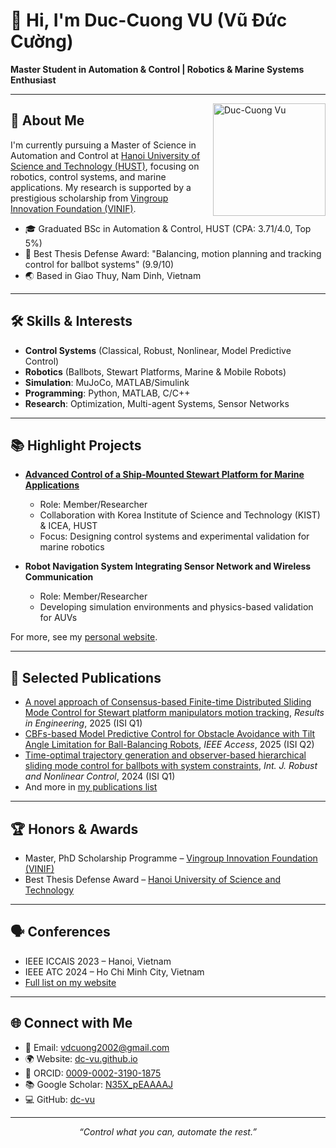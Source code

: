 # 👋 Hi, I'm Duc-Cuong VU (Vũ Đức Cường)

**Master Student in Automation & Control | Robotics & Marine Systems Enthusiast**

---

<img align="right" src="https://github.com/dc-vu/dc-vu.github.io/raw/main/images/avatar.jpg" width="180" alt="Duc-Cuong Vu">

## 🚀 About Me

I'm currently pursuing a Master of Science in Automation and Control at [Hanoi University of Science and Technology (HUST)](https://hust.edu.vn/en/), focusing on robotics, control systems, and marine applications. My research is supported by a prestigious scholarship from [Vingroup Innovation Foundation (VINIF)](https://vinif.org/en/).

- 🎓 Graduated BSc in Automation & Control, HUST (CPA: 3.71/4.0, Top 5%)
- 🏅 Best Thesis Defense Award: "Balancing, motion planning and tracking control for ballbot systems" (9.9/10)
- 🌏 Based in Giao Thuy, Nam Dinh, Vietnam

---

## 🛠️ Skills & Interests

- **Control Systems** (Classical, Robust, Nonlinear, Model Predictive Control)
- **Robotics** (Ballbots, Stewart Platforms, Marine & Mobile Robots)
- **Simulation**: MuJoCo, MATLAB/Simulink
- **Programming**: Python, MATLAB, C/C++
- **Research**: Optimization, Multi-agent Systems, Sensor Networks

---

## 📚 Highlight Projects

- **[Advanced Control of a Ship-Mounted Stewart Platform for Marine Applications](https://github.com/dc-vu/dc-vu.github.io)**
  - Role: Member/Researcher
  - Collaboration with Korea Institute of Science and Technology (KIST) & ICEA, HUST
  - Focus: Designing control systems and experimental validation for marine robotics

- **Robot Navigation System Integrating Sensor Network and Wireless Communication**
  - Role: Member/Researcher
  - Developing simulation environments and physics-based validation for AUVs

For more, see my [personal website](https://dc-vu.github.io).

---

## 📝 Selected Publications

- [A novel approach of Consensus-based Finite-time Distributed Sliding Mode Control for Stewart platform manipulators motion tracking](https://doi.org/10.1016/j.rineng.2024.103872), *Results in Engineering*, 2025 (ISI Q1)
- [CBFs-based Model Predictive Control for Obstacle Avoidance with Tilt Angle Limitation for Ball-Balancing Robots](https://ieeexplore.ieee.org/abstract/document/10988790), *IEEE Access*, 2025 (ISI Q2)
- [Time-optimal trajectory generation and observer-based hierarchical sliding mode control for ballbots with system constraints](https://onlinelibrary.wiley.com/doi/10.1002/rnc.7358), *Int. J. Robust and Nonlinear Control*, 2024 (ISI Q1)
- And more in [my publications list](https://dc-vu.github.io/publications/publications.txt)

---

## 🏆 Honors & Awards

- Master, PhD Scholarship Programme – [Vingroup Innovation Foundation (VINIF)](https://vinif.org/en/)
- Best Thesis Defense Award – [Hanoi University of Science and Technology](https://hust.edu.vn/en/)

---

## 🗣️ Conferences

- IEEE ICCAIS 2023 – Hanoi, Vietnam
- IEEE ATC 2024 – Ho Chi Minh City, Vietnam
- [Full list on my website](https://dc-vu.github.io)

---

## 🌐 Connect with Me

- 📧 Email: [vdcuong2002@gmail.com](mailto:vdcuong2002@gmail.com)
- 🌍 Website: [dc-vu.github.io](https://dc-vu.github.io)
- 🏢 ORCID: [0009-0002-3190-1875](https://orcid.org/0009-0002-3190-1875)
- 📚 Google Scholar: [N35X_pEAAAAJ](https://scholar.google.com/citations?user=N35X_pEAAAAJ&hl=en)
- 💻 GitHub: [dc-vu](https://github.com/dc-vu)

---

<p align="center">
  <em>“Control what you can, automate the rest.”</em>
</p>
